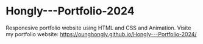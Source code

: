 # Hongly---Portfolio-2024
Responesive portfolio website using HTML and CSS and Animation.
Visite my portfolio website: https://ounghongly.github.io/Hongly---Portfolio-2024/
